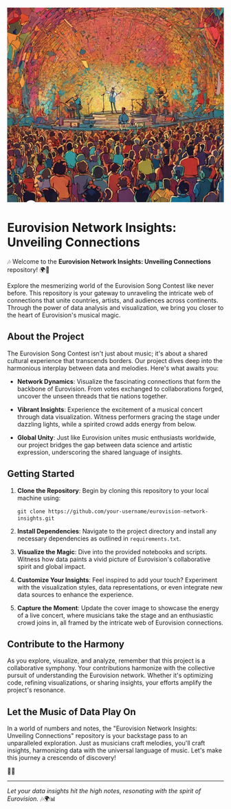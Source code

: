 ![Eurovision Network Insights](Eurovision..jpg)
# Eurovision Network Insights: Unveiling Connections

🎶 Welcome to the **Eurovision Network Insights: Unveiling Connections** repository! 🌍🎤

Explore the mesmerizing world of the Eurovision Song Contest like never before. This repository is your gateway to unraveling the intricate web of connections that unite countries, artists, and audiences across continents. Through the power of data analysis and visualization, we bring you closer to the heart of Eurovision's musical magic.

## About the Project

The Eurovision Song Contest isn't just about music; it's about a shared cultural experience that transcends borders. Our project dives deep into the harmonious interplay between data and melodies. Here's what awaits you:

- **Network Dynamics**: Visualize the fascinating connections that form the backbone of Eurovision. From votes exchanged to collaborations forged, uncover the unseen threads that tie nations together.

- **Vibrant Insights**: Experience the excitement of a musical concert through data visualization. Witness performers gracing the stage under dazzling lights, while a spirited crowd adds energy from below.

- **Global Unity**: Just like Eurovision unites music enthusiasts worldwide, our project bridges the gap between data science and artistic expression, underscoring the shared language of insights.

## Getting Started

1. **Clone the Repository**: Begin by cloning this repository to your local machine using:
   ```
   git clone https://github.com/your-username/eurovision-network-insights.git
   ```

2. **Install Dependencies**: Navigate to the project directory and install any necessary dependencies as outlined in `requirements.txt`.

3. **Visualize the Magic**: Dive into the provided notebooks and scripts. Witness how data paints a vivid picture of Eurovision's collaborative spirit and global impact.

4. **Customize Your Insights**: Feel inspired to add your touch? Experiment with the visualization styles, data representations, or even integrate new data sources to enhance the experience.

5. **Capture the Moment**: Update the cover image to showcase the energy of a live concert, where musicians take the stage and an enthusiastic crowd joins in, all framed by the intricate web of Eurovision connections.

## Contribute to the Harmony

As you explore, visualize, and analyze, remember that this project is a collaborative symphony. Your contributions harmonize with the collective pursuit of understanding the Eurovision network. Whether it's optimizing code, refining visualizations, or sharing insights, your efforts amplify the project's resonance.

## Let the Music of Data Play On

In a world of numbers and notes, the "Eurovision Network Insights: Unveiling Connections" repository is your backstage pass to an unparalleled exploration. Just as musicians craft melodies, you'll craft insights, harmonizing data with the universal language of music. Let's make this journey a crescendo of discovery!

🎵🌟

---

*Let your data insights hit the high notes, resonating with the spirit of Eurovision.* 🎶🌍📊
